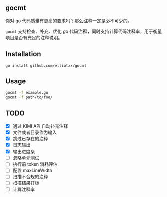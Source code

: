 ## gocmt

你对 go 代码质量有更高的要求吗？那么注释一定是必不可少的。

`gocmt` 支持检查、补充、优化 go 代码注释，同时支持计算代码注释率，用于衡量项目是否有充足的注释说明。

## Installation

```bash
go install github.com/elliotxx/gocmt
```

## Usage

```bash
gocmt -f example.go
gocmt -f path/to/foo/
```

## TODO

-   [x] 通过 KIMI API 自动补充注释
-   [x] 文件或者目录作为输入
-   [x] 跳过已存在的注释
-   [x] 日志输出
-   [x] 输出进度条
-   [ ] 忽略单元测试
-   [ ] 执行前 token 消耗评估
-   [ ] 配置 maxLineWidth
-   [ ] 扫描不合规的注释
-   [ ] 扫描结果打标
-   [ ] 计算注释率
